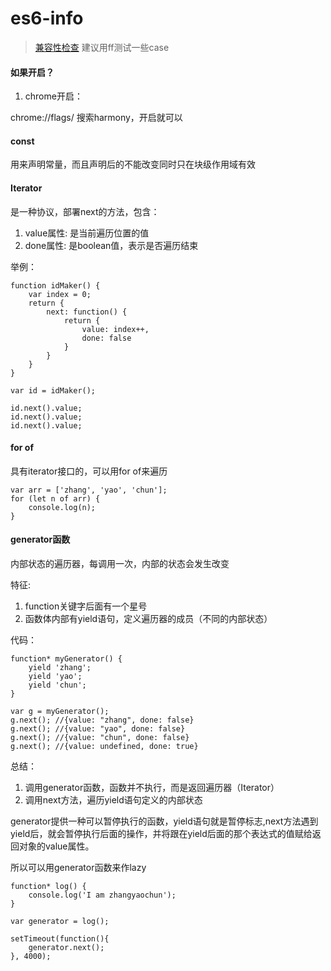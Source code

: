 es6-info
========

> [兼容性检查](http://kangax.github.io/compat-table/es6/) 建议用ff测试一些case


#### 如果开启？

1. chrome开启：

chrome://flags/ 搜索harmony，开启就可以



#### const

用来声明常量，而且声明后的不能改变同时只在块级作用域有效




#### Iterator

是一种协议，部署next的方法，包含：

1. value属性: 是当前遍历位置的值
2. done属性: 是boolean值，表示是否遍历结束

举例：

```shell
function idMaker() {
	var index = 0;
	return {
		next: function() {
			return {
				value: index++,
				done: false
			}
		}
	}
}

var id = idMaker();

id.next().value;
id.next().value;
id.next().value;
```


#### for of

具有iterator接口的，可以用for of来遍历


```shell
var arr = ['zhang', 'yao', 'chun'];
for (let n of arr) {
	console.log(n);
}
```


#### generator函数

内部状态的遍历器，每调用一次，内部的状态会发生改变

特征:

1. function关键字后面有一个星号
2. 函数体内部有yield语句，定义遍历器的成员（不同的内部状态）


代码：

```shell
function* myGenerator() {
	yield 'zhang';
	yield 'yao';
	yield 'chun';
}

var g = myGenerator();
g.next(); //{value: "zhang", done: false}
g.next(); //{value: "yao", done: false}
g.next(); //{value: "chun", done: false}
g.next(); //{value: undefined, done: true}
```

总结：

1. 调用generator函数，函数并不执行，而是返回遍历器（Iterator）
2. 调用next方法，遍历yield语句定义的内部状态

generator提供一种可以暂停执行的函数，yield语句就是暂停标志,next方法遇到yield后，就会暂停执行后面的操作，并将跟在yield后面的那个表达式的值赋给返回对象的value属性。


所以可以用generator函数来作lazy


```shell
function* log() {
	console.log('I am zhangyaochun');
}

var generator = log();

setTimeout(function(){
	generator.next();
}, 4000);
```






